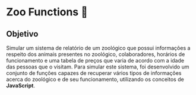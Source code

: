 # Zoo Functions 🦓

## Objetivo
Simular um sistema de relatório de um zoológico que possui informações a respeito dos animais presentes no zoológico, colaboradores, horários de funcionamento e uma tabela de preços que varia de acordo com a idade das pessoas que o visitam. Para simular este sistema, foi desenvolvido um conjunto de funções capazes de recuperar vários tipos de informações acerca do zoológico e de seu funcionamento, utilizando os conceitos de **JavaScript**.
